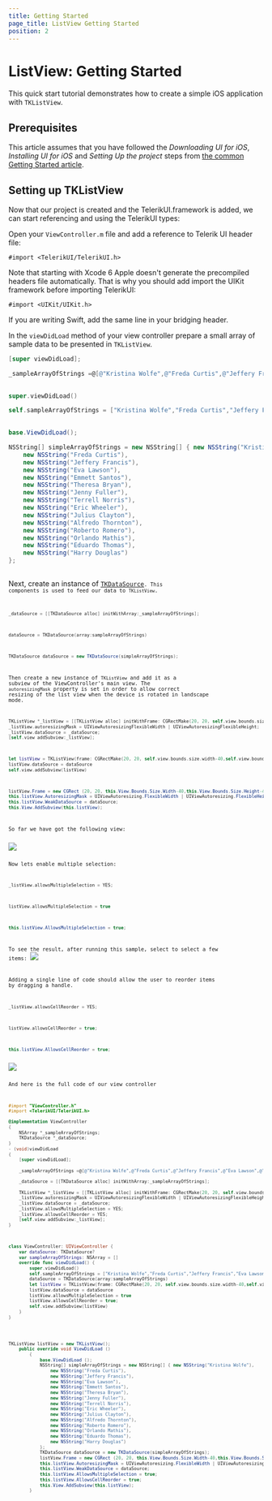 ```yaml
---
title: Getting Started
page_title: ListView Getting Started
position: 2
---
```


# ListView: Getting Started

This quick start tutorial demonstrates how to create a simple iOS application with <code>TKListView</code>.



## Prerequisites

This article assumes that you have followed the *Downloading UI for iOS*, *Installing UI for iOS* and *Setting Up the project* steps from [the common Getting Started article](../getting-started).

## Setting up TKListView

Now that our project is created and the TelerikUI.framework is added, we can start referencing and using the TelerikUI types:

Open your <code>ViewController.m</code> file and add a reference to Telerik UI header file:

    #import <TelerikUI/TelerikUI.h>

Note that starting with Xcode 6 Apple doesn't generate the precompiled headers file automatically. That is why you should add import the UIKit framework before importing TelerikUI:

    #import <UIKit/UIKit.h>

If you are writing Swift, add the same line in your bridging header.

In the <code>viewDidLoad</code> method of your view controller prepare a small array of sample data to be presented in <code>TKListView</code>. 

```Objective-C
[super viewDidLoad];

_sampleArrayOfStrings =@[@"Kristina Wolfe",@"Freda Curtis",@"Jeffery Francis",@"Eva Lawson",@"Emmett Santos", @"Theresa	Bryan", @"Jenny Fuller", @"Terrell Norris", @"Eric Wheeler", @"Julius Clayton", @"Alfredo Thornton", @"Roberto Romero",@"Orlando Mathis",@"Eduardo Thomas",@"Harry Douglas"];
    
```
```Swift
super.viewDidLoad()

self.sampleArrayOfStrings = ["Kristina Wolfe","Freda Curtis","Jeffery Francis","Eva Lawson","Emmett Santos", "Theresa Bryan", "Jenny Fuller", "Terrell Norris", "Eric Wheeler", "Julius Clayton", "Alfredo Thornton", "Roberto Romero","Orlando Mathis","Eduardo Thomas","Harry Douglas"]
        
```
```C#
base.ViewDidLoad();

NSString[] simpleArrayOfStrings = new NSString[] { new NSString("Kristina Wolfe"),
	new NSString("Freda Curtis"),
	new NSString("Jeffery Francis"),
	new NSString("Eva Lawson"),
	new NSString("Emmett Santos"), 
	new NSString("Theresa Bryan"), 
	new NSString("Jenny Fuller"), 
	new NSString("Terrell Norris"),
	new NSString("Eric Wheeler"), 
	new NSString("Julius Clayton"), 
	new NSString("Alfredo Thornton"), 
	new NSString("Roberto Romero"),
	new NSString("Orlando Mathis"),
	new NSString("Eduardo Thomas"),
	new NSString("Harry Douglas")
};
			
```

Next, create an instance of [<code>TKDataSource<code>](../datasource/getting-started). This components is used to feed our data to <code>TKListView</code>. 

```Objective-C
_dataSource = [[TKDataSource alloc] initWithArray:_sampleArrayOfStrings];
```
```Swift
dataSource = TKDataSource(array:sampleArrayOfStrings)
```
```C#
TKDataSource dataSource = new TKDataSource(simpleArrayOfStrings);
```

Then create a new instance of <code>TKListView</code> and add it as a subview of the ViewController's main view. The <code>autoresizingMask</code> property is set in order to allow correct resizing of the list view when the device is rotated in landscape mode. 

```Objective-C
TKListView *_listView = [[TKListView alloc] initWithFrame: CGRectMake(20, 20, self.view.bounds.size.width-40,self.view.bounds.size.height-40)];
_listView.autoresizingMask = UIViewAutoresizingFlexibleWidth | UIViewAutoresizingFlexibleHeight;
_listView.dataSource = _dataSource;
[self.view addSubview:_listView];
```
```Swift
let listView = TKListView(frame: CGRectMake(20, 20, self.view.bounds.size.width-40,self.view.bounds.size.height-40))
listView.dataSource = dataSource
self.view.addSubview(listView)
```
```C#
listView.Frame = new CGRect (20, 20, this.View.Bounds.Size.Width-40,this.View.Bounds.Size.Height-40);
this.listView.AutoresizingMask = UIViewAutoresizing.FlexibleWidth | UIViewAutoresizing.FlexibleHeight;
this.listView.WeakDataSource = dataSource;
this.View.AddSubview(this.listView);			
```

So far we have got the following view: 

<img src="../images/listview-gettingstarted001.png"/>

Now lets enable multiple selection: 

```Objective-C
_listView.allowsMultipleSelection = YES;
```
```Swift
listView.allowsMultipleSelection = true
```
```C#
this.listView.AllowsMultipleSelection = true;
```

To see the result, after running this sample, select to select a few items:
<img src="../images/listview-gettingstarted002.png"/>


Adding a single line of code should allow the user to reorder items by dragging a handle.

```Objective-C
_listView.allowsCellReorder = YES;
```
```Swift
listView.allowsCellReorder = true;
```
```C#
this.listView.AllowsCellReorder = true;
```

<img src="../images/listview-gettingstarted003.png"/>

And here is the full code of our view controller 

```Objective-C
#import "ViewController.h"
#import <TelerikUI/TelerikUI.h>

@implementation ViewController
{
    NSArray *_sampleArrayOfStrings;
    TKDataSource *_dataSource;
}
- (void)viewDidLoad
{
    [super viewDidLoad];
    
    _sampleArrayOfStrings =@[@"Kristina Wolfe",@"Freda Curtis",@"Jeffery Francis",@"Eva Lawson",@"Emmett Santos", @"Theresa	Bryan", @"Jenny Fuller", @"Terrell Norris", @"Eric Wheeler", @"Julius Clayton", @"Alfredo Thornton", @"Roberto Romero",@"Orlando Mathis",@"Eduardo Thomas",@"Harry Douglas"];
    
    _dataSource = [[TKDataSource alloc] initWithArray:_sampleArrayOfStrings];
    
    TKListView *_listView = [[TKListView alloc] initWithFrame: CGRectMake(20, 20, self.view.bounds.size.width-40,self.view.bounds.size.height-40)];
    _listView.autoresizingMask = UIViewAutoresizingFlexibleWidth | UIViewAutoresizingFlexibleHeight;
    _listView.dataSource = _dataSource;
    _listView.allowsMultipleSelection = YES;
    _listView.allowsCellReorder = YES;
    [self.view addSubview:_listView];
}

```
```Swift
class ViewController: UIViewController {
    var dataSource: TKDataSource?
    var sampleArrayOfStrings: NSArray = []
    override func viewDidLoad() {
        super.viewDidLoad()
        self.sampleArrayOfStrings = ["Kristina Wolfe","Freda Curtis","Jeffery Francis","Eva Lawson","Emmett Santos", "Theresa Bryan", "Jenny Fuller", "Terrell Norris", "Eric Wheeler", "Julius Clayton", "Alfredo Thornton", "Roberto Romero","Orlando Mathis","Eduardo Thomas","Harry Douglas"]
        dataSource = TKDataSource(array:sampleArrayOfStrings)
        let listView = TKListView(frame: CGRectMake(20, 20, self.view.bounds.size.width-40,self.view.bounds.size.height-40))
        listView.dataSource = dataSource
        listView.allowsMultipleSelection = true
        listView.allowsCellReorder = true;
        self.view.addSubview(listView)
    }
}
```
```C#

TKListView listView = new TKListView();
	public override void ViewDidLoad ()
		{
			base.ViewDidLoad ();
			NSString[] simpleArrayOfStrings = new NSString[] { new NSString("Kristina Wolfe"),
				new NSString("Freda Curtis"),
				new NSString("Jeffery Francis"),
				new NSString("Eva Lawson"),
				new NSString("Emmett Santos"), 
				new NSString("Theresa Bryan"), 
				new NSString("Jenny Fuller"), 
				new NSString("Terrell Norris"),
				new NSString("Eric Wheeler"), 
				new NSString("Julius Clayton"), 
				new NSString("Alfredo Thornton"), 
				new NSString("Roberto Romero"),
				new NSString("Orlando Mathis"),
				new NSString("Eduardo Thomas"),
				new NSString("Harry Douglas")
			};
			TKDataSource dataSource = new TKDataSource(simpleArrayOfStrings);
			listView.Frame = new CGRect (20, 20, this.View.Bounds.Size.Width-40,this.View.Bounds.Size.Height-40);
			this.listView.AutoresizingMask = UIViewAutoresizing.FlexibleWidth | UIViewAutoresizing.FlexibleHeight;
			this.listView.WeakDataSource = dataSource;
			this.listView.AllowsMultipleSelection = true;
			this.listView.AllowsCellReorder = true;
			this.View.AddSubview(this.listView);
		}
		
```